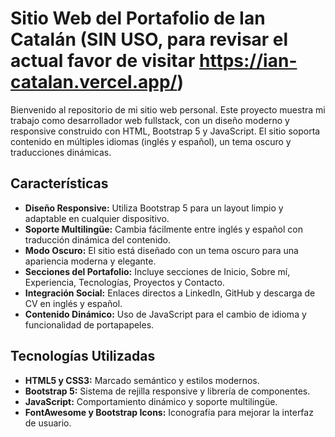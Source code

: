 # Sitio Web del Portafolio de Ian Catalán (SIN USO, para revisar el actual favor de visitar https://ian-catalan.vercel.app/)

Bienvenido al repositorio de mi sitio web personal. Este proyecto muestra mi trabajo como desarrollador web fullstack, con un diseño moderno y responsive construido con HTML, Bootstrap 5 y JavaScript. El sitio soporta contenido en múltiples idiomas (inglés y español), un tema oscuro y traducciones dinámicas.

## Características

- **Diseño Responsive:** Utiliza Bootstrap 5 para un layout limpio y adaptable en cualquier dispositivo.
- **Soporte Multilingüe:** Cambia fácilmente entre inglés y español con traducción dinámica del contenido.
- **Modo Oscuro:** El sitio está diseñado con un tema oscuro para una apariencia moderna y elegante.
- **Secciones del Portafolio:** Incluye secciones de Inicio, Sobre mí, Experiencia, Tecnologías, Proyectos y Contacto.
- **Integración Social:** Enlaces directos a LinkedIn, GitHub y descarga de CV en inglés y español.
- **Contenido Dinámico:** Uso de JavaScript para el cambio de idioma y funcionalidad de portapapeles.


## Tecnologías Utilizadas

- **HTML5 y CSS3:** Marcado semántico y estilos modernos.
- **Bootstrap 5:** Sistema de rejilla responsive y librería de componentes.
- **JavaScript:** Comportamiento dinámico y soporte multilingüe.
- **FontAwesome y Bootstrap Icons:** Iconografía para mejorar la interfaz de usuario.

